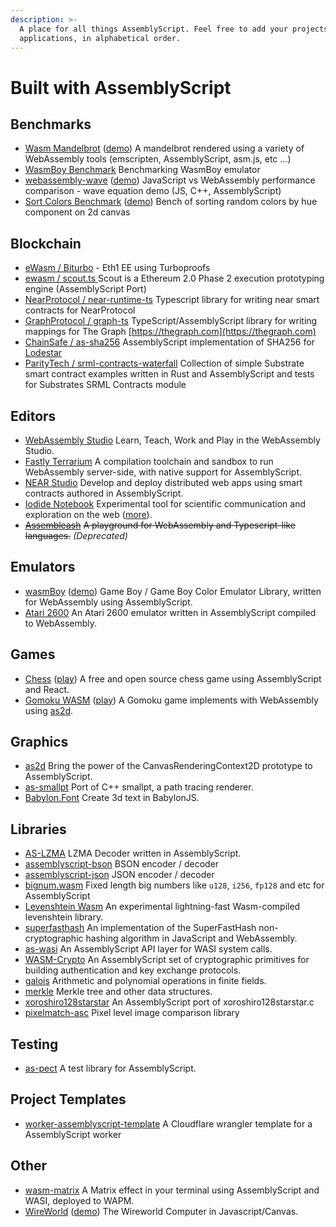 ```yaml
---
description: >-
  A place for all things AssemblyScript. Feel free to add your projects and
  applications, in alphabetical order.
---
```


# Built with AssemblyScript

## Benchmarks

* [Wasm Mandelbrot](https://github.com/ColinEberhardt/wasm-mandelbrot) \([demo](https://colineberhardt.github.io/wasm-mandelbrot/#AssemblyScript)\) A mandelbrot rendered using a variety of WebAssembly tools \(emscripten, AssemblyScript, asm.js, etc ...\)
* [WasmBoy Benchmark](https://wasmboy.app/benchmark/) Benchmarking WasmBoy emulator
* [webassembly-wave](https://github.com/jtiscione/webassembly-wave) \([demo](https://jtiscione.github.io/webassembly-wave/index.html)\) JavaScript vs WebAssembly performance comparison - wave equation demo \(JS, C++, AssemblyScript\)
* [Sort Colors Benchmark](https://github.com/manueldois/WebAssembly/tree/master/Sort%20Colors%20Benchmark/src) \([demo](https://manueldois.github.io/WebAssembly/Sort%20Colors%20Benchmark/dist/index.html)\) Bench of sorting random colors by hue component on 2d canvas

## Blockchain

* [eWasm / Biturbo](https://github.com/ewasm/biturbo) - Eth1 EE using Turboproofs
* [ewasm / scout.ts ](https://github.com/ewasm/scout.ts)Scout is a Ethereum 2.0 Phase 2 execution prototyping engine \(AssemblyScript Port\)
* [NearProtocol / near-runtime-ts](https://github.com/nearprotocol/near-runtime-ts) Typescript library for writing near smart contracts for NearProtocol
* [GraphProtocol / graph-ts](https://github.com/graphprotocol/graph-ts) TypeScript/AssemblyScript library for writing mappings for The Graph [https://thegraph.com](https://thegraph.com)
* [ChainSafe / as-sha256](https://github.com/ChainSafe/as-sha256) AssemblyScript implementation of SHA256 for [Lodestar](https://github.com/ChainSafe/lodestar)
* [ParityTech / srml-contracts-waterfall](https://github.com/paritytech/srml-contracts-waterfall) Collection of simple Substrate smart contract examples written in Rust and AssemblyScript and tests for Substrates SRML Contracts module

## Editors

* [WebAssembly Studio](https://github.com/wasdk/WebAssemblyStudio) Learn, Teach, Work and Play in the WebAssembly Studio.
* [Fastly Terrarium](https://wasm.fastlylabs.com/) A compilation toolchain and sandbox to run WebAssembly server-side, with native support for AssemblyScript.
* [NEAR Studio](https://studio.nearprotocol.com/) Develop and deploy distributed web apps using smart contracts authored in AssemblyScript.
* [Iodide Notebook](https://alpha.iodide.io/notebooks/1234) Experimental tool for scientific communication and exploration on the web \([more](https://hacks.mozilla.org/2019/03/iodide-an-experimental-tool-for-scientific-communicatiodide-for-scientific-communication-exploration-on-the-web)\).
* [~~Assembleash~~](https://maxgraey.github.io/Assembleash) ~~A playground for WebAssembly and Typescript-like languages.~~ _\(Deprecated\)_

## Emulators

* [wasmBoy](https://github.com/torch2424/wasmBoy) \([demo](https://wasmboy.app/)\) Game Boy / Game Boy Color Emulator Library, written for WebAssembly using AssemblyScript.
* [Atari 2600](https://github.com/ColinEberhardt/atari2600-wasm) An Atari 2600 emulator written in AssemblyScript compiled to WebAssembly.

## Games

* [Chess](https://github.com/mhonert/chess) \([play](https://mhonert.github.io/chess)\) A free and open source chess game using AssemblyScript and React.
* [Gomoku WASM](https://github.com/jolestar/gomoku-wasm) \([play](http://jolestar.com/gomoku-wasm)\) A Gomoku game implements with WebAssembly using [as2d](https://github.com/as2d/as2d).

## Graphics

* [as2d](https://github.com/as2d/as2d) Bring the power of the CanvasRenderingContext2D prototype to AssemblyScript.
* [as-smallpt](https://github.com/01alchemist/as-smallpt) Port of C++ smallpt, a path tracing renderer.
* [Babylon.Font](https://github.com/ycw/Babylon.Font) Create 3d text in BabylonJS.

## Libraries

* [AS-LZMA](https://github.com/01alchemist/AS-LZMA) LZMA Decoder written in AssemblyScript.
* [assemblyscript-bson](https://github.com/nearprotocol/assemblyscript-bson) BSON encoder / decoder
* [assemblyscript-json](https://github.com/nearprotocol/assemblyscript-json) JSON encoder / decoder
* [bignum.wasm](https://github.com/MaxGraey/bignum.wasm) Fixed length big numbers like `u128`, `i256`, `fp128` and etc for AssemblyScript
* [Levenshtein Wasm](https://github.com/kyranet/levenshtein-wasm) An experimental lightning-fast Wasm-compiled levenshtein library.
* [superfasthash](https://github.com/mjethani/superfasthash) An implementation of the SuperFastHash non-cryptographic hashing algorithm in JavaScript and WebAssembly.
* [as-wasi](https://github.com/jedisct1/as-wasi) An AssemblyScript API layer for WASI system calls.
* [WASM-Crypto](https://github.com/jedisct1/wasm-crypto) An AssemblyScript set of cryptographic primitives for building authentication and key exchange protocols.
* [galois](https://github.com/GuildOfWeavers/galois) Arithmetic and polynomial operations in finite fields.
* [merkle](https://github.com/GuildOfWeavers/merkle) Merkle tree and other data structures.
* [xoroshiro128starstar](https://github.com/krisselden/xoroshiro128starstar) An AssemblyScript port of xoroshiro128starstar.c
* [pixelmatch-asc](https://github.com/jamesmilneruk/pixelmatch-asc) Pixel level image comparison library

## Testing

* [as-pect](https://github.com/jtenner/as-pect) A test library for AssemblyScript.

## Project Templates

* [worker-assemblyscript-template](https://github.com/JamesLMilner/worker-assemblyscript-template) A Cloudflare wrangler template for a AssemblyScript worker

## Other

* [wasm-matrix](https://github.com/torch2424/wasm-matrix) A Matrix effect in your terminal using AssemblyScript and WASI, deployed to WAPM.
* [WireWorld](https://github.com/dested/WireWorld) \([demo](https://dested.com/projects/wire/)\) The Wireworld Computer in Javascript/Canvas.

